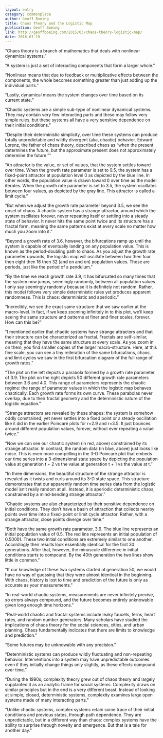 ```yaml
---
layout: entry
category: commonplace
author: Geoff Boeing
title: Chaos Theory and the Logistic Map
publication: Geoff Boeing
link: http://geoffboeing.com/2015/03/chaos-theory-logistic-map/
date: 2016-03-10
---
```


“Chaos theory is a branch of mathematics that deals with nonlinear dynamical systems.”

“A system is just a set of interacting components that form a larger whole.”

“Nonlinear means that due to feedback or multiplicative effects between the components, the whole becomes something greater than just adding up the individual parts.”

“Lastly, dynamical means the system changes over time based on its current state.”

“Chaotic systems are a simple sub-type of nonlinear dynamical systems. They may contain very few interacting parts and these may follow very simple rules, but these systems all have a very sensitive dependence on their initial conditions.”

“Despite their deterministic simplicity, over time these systems can produce totally unpredictable and wildly divergent (aka, chaotic) behavior. Edward Lorenz, the father of chaos theory, described chaos as “when the present determines the future, but the approximate present does not approximately determine the future.””

“An attractor is the value, or set of values, that the system settles toward over time. When the growth rate parameter is set to 0.5, the system has a fixed-point attractor at population level 0 as depicted by the blue line. In other words, the population value is drawn toward 0 over time as the model iterates. When the growth rate parameter is set to 3.5, the system oscillates between four values, as depicted by the gray line. This attractor is called a limit cycle.”

“But when we adjust the growth rate parameter beyond 3.5, we see the onset of chaos. A chaotic system has a strange attractor, around which the system oscillates forever, never repeating itself or settling into a steady state of behavior. It never hits the same point twice and its structure has a fractal form, meaning the same patterns exist at every scale no matter how much you zoom into it.”

“Beyond a growth rate of 3.6, however, the bifurcations ramp up until the system is capable of eventually landing on any population value. This is known as the period-doubling path to chaos. As you adjust the growth rate parameter upwards, the logistic map will oscillate between two then four then eight then 16 then 32 (and on and on) population values. These are periods, just like the period of a pendulum.”

“By the time we reach growth rate 3.9, it has bifurcated so many times that the system now jumps, seemingly randomly, between all population values. I only say seemingly randomly because it is definitely not random. Rather, this model follows very simple deterministic rules yet produces apparent randomness. This is chaos: deterministic and aperiodic.”

“Incredibly, we see the exact same structure that we saw earlier at the macro-level. In fact, if we keep zooming infinitely in to this plot, we’ll keep seeing the same structure and patterns at finer and finer scales, forever. How can this be?”

“I mentioned earlier that chaotic systems have strange attractors and that their structure can be characterized as fractal. Fractals are self-similar, meaning that they have the same structure at every scale. As you zoom in on them, you find smaller copies of the larger macro-structure. Here, at this fine scale, you can see a tiny reiteration of the same bifurcations, chaos, and limit cycles we saw in the first bifurcation diagram of the full range of growth rates.”

“The plot on the left depicts a parabola formed by a growth rate parameter of 3.9. The plot on the right depicts 50 different growth rate parameters between 3.6 and 4.0. This range of parameters represents the chaotic regime: the range of parameter values in which the logistic map behaves chaotically. Each growth rate forms its own curve. These parabolas never overlap, due to their fractal geometry and the deterministic nature of the logistic equation.”

“Strange attractors are revealed by these shapes: the system is somehow oddly constrained, yet never settles into a fixed point or a steady oscillation like it did in the earlier Poincaré plots for r=2.9 and r=3.5. It just bounces around different population values, forever, without ever repeating a value twice.”

“Now we can see our chaotic system (in red, above) constrained by its strange attractor. In contrast, the random data (in blue, above) just looks like noise. This is even more compelling in the 3-D Poincaré plot that embeds our time series into a 3-dimensional state space by depicting the population value at generation t + 2 vs the value at generation t + 1 vs the value at t.”

“In three dimensions, the beautiful structure of the strange attractor is revealed as it twists and curls around its 3-D state space. This structure demonstrates that our apparently random time series data from the logistic model isn’t really random at all. Instead, it is aperiodic deterministic chaos, constrained by a mind-bending strange attractor.”

“Chaotic systems are also characterized by their sensitive dependence on initial conditions. They don’t have a basin of attraction that collects nearby points over time into a fixed-point or limit cycle attractor. Rather, with a strange attractor, close points diverge over time.”

“Both have the same growth rate parameter, 3.9. The blue line represents an initial population value of 0.5. The red line represents an initial population of 0.50001. These two initial conditions are extremely similar to one another. Accordingly their results look essentially identical for the first 30 generations. After that, however, the minuscule difference in initial conditions starts to compound. By the 40th generation the two lines show little in common.”

“If our knowledge of these two systems started at generation 50, we would have no way of guessing that they were almost identical in the beginning. With chaos, history is lost to time and prediction of the future is only as accurate as your measurements.”

“In real-world chaotic systems, measurements are never infinitely precise, so errors always compound, and the future becomes entirely unknowable given long enough time horizons.”

“Real-world chaotic and fractal systems include leaky faucets, ferns, heart rates, and random number generators. Many scholars have studied the implications of chaos theory for the social sciences, cities, and urban planning. Chaos fundamentally indicates that there are limits to knowledge and prediction.”

“Some futures may be unknowable with any precision.”

“Deterministic systems can produce wildly fluctuating and non-repeating behavior. Interventions into a system may have unpredictable outcomes even if they initially change things only slightly, as these effects compound over time.”

“During the 1990s, complexity theory grew out of chaos theory and largely supplanted it as an analytic frame for social systems. Complexity draws on similar principles but in the end is a very different beast. Instead of looking at simple, closed, deterministic systems, complexity examines large open systems made of many interacting parts.”

“Unlike chaotic systems, complex systems retain some trace of their initial conditions and previous states, through path dependence. They are unpredictable, but in a different way than chaos: complex systems have the ability to surprise through novelty and emergence. But that is a tale for another day.”
